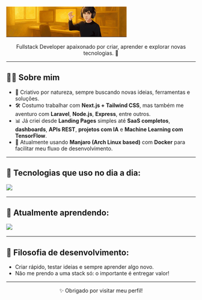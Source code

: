 ![GX Dev Intro](gxdev.gif)

<p align="center">
Fullstack Developer apaixonado por criar, aprender e explorar novas tecnologias. 🚀
</p>

---

## 🧑‍💻 Sobre mim

- 🎨 Criativo por natureza, sempre buscando novas ideias, ferramentas e soluções.
- 🛠️ Costumo trabalhar com **Next.js + Tailwind CSS**, mas também me aventuro com **Laravel**, **Node.js**, **Express**, entre outros.
- 📊 Já criei desde **Landing Pages** simples até **SaaS completos**, **dashboards**, **APIs REST**, **projetos com IA** e **Machine Learning com TensorFlow**.
- 🐧 Atualmente usando **Manjaro (Arch Linux based)** com **Docker** para facilitar meu fluxo de desenvolvimento.

---

## 🚀 Tecnologias que uso no dia a dia:

<p align="left">
  <img src="https://skillicons.dev/icons?i=nextjs,tailwind,typescript,javascript,nodejs,express,laravel,php,prisma,mysql,postgres,firebase,supabase,aws,docker,nginx,html,css,figma,photoshop,git,github,tensorflow" />
</p>

---

## 🔎 Atualmente aprendendo:

<p align="left">
  <img src="https://skillicons.dev/icons?i=graphql,nest,tauri,php" />
</p>

---

## 🧠 Filosofia de desenvolvimento:

- Criar rápido, testar ideias e sempre aprender algo novo.  
- Não me prendo a uma stack só: o importante é entregar valor!  

---

<p align="center">
  ✨ Obrigado por visitar meu perfil!
</p>
